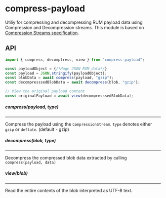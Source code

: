 # compress-payload

Utiliy for compressing and decompressing RUM payload data using Compression and Decompression streams.
This module is based on [Compression Streams specification](https://wicg.github.io/compression/).

## API

```js
import { compress, decomptress, view } from "compress-payload";

const payloadObject = {/*Huge JSON RUM data*/}
const payload = JSON.stringify(payloadObject);
const blobData = await compress(payload, "gzip");
const decompresssedBlobData = await decompress(blob, "gzip");

// View the original payload content
const originalPayload = await view(decompresssedBlobData);
```

##### compress(payload, type)

---

Compress the payload using the `CompressionStream`. `type` denotes either `gzip` or `deflate`. (default - gzip)

##### decompress(blob, type)

---

Decompress the compressed blob data extracted by calling `compress(payload, data)`

##### view(blob)

---

Read the entire contents of the blob interpreted as UTF-8 text.
